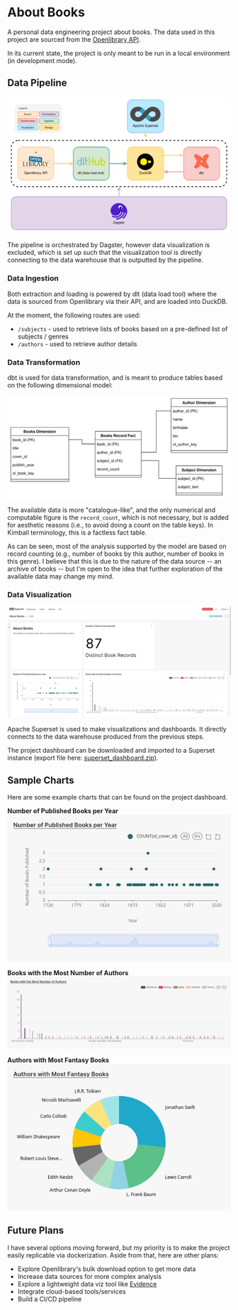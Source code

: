# About Books

A personal data engineering project about books. The data used in this project are sourced from the [Openlibrary API](https://openlibrary.org/developers/api).

In its current state, the project is only meant to be run in a local environment (in development mode).

## Data Pipeline

![Data Pipeline](docs/images/data_pipeline.svg)

The pipeline is orchestrated by Dagster, however data visualization is excluded, which is set up such that the visualization tool is directly connecting to the data warehouse that is outputted by the pipeline.

### Data Ingestion

Both extraction and loading is powered by dlt (data load tool) where the data is sourced from Openlibrary via their API, and are loaded into DuckDB.

At the moment, the following routes are used:

- `/subjects` - used to retrieve lists of books based on a pre-defined list of subjects / genres
- `/authors` - used to retrieve author details

### Data Transformation

dbt is used for data transformation, and is meant to produce tables based on the following dimensional model:

![Dimensional Model](docs/images/dimensional_model.svg)

The available data is more "catalogue-like", and the only numerical and computable figure is the `record_count`, which is not necessary, but is added for aesthetic reasons (i.e., to avoid doing a count on the table keys). In Kimball terminology, this is a factless fact table.

As can be seen, most of the analysis supported by the model are based on record counting (e.g., number of books by this author, number of books in this genre). I believe that this is due to the nature of the data source -- an archive of books -- but I'm open to the idea that further exploration of the available data may change my mind.

### Data Visualization

![Superset Dashboard Example](docs/images/superset_dashboard.png)

Apache Superset is used to make visualizations and dashboards. It directly connects to the data warehouse produced from the previous steps.

The project dashboard can be downloaded and imported to a Superset instance (export file here: [superset_dashboard.zip](docker/assets/superset_dashboard.zip)).

## Sample Charts

Here are some example charts that can be found on the project dashboard.

**Number of Published Books per Year**
![Number of Published Books per Year](docs/images/chart_1_published_books.jpg)

**Books with the Most Number of Authors**
![Author Count per Book](docs/images/chart_2_author_count.jpg)

**Authors with Most Fantasy Books**
![Number of Books for Fantasy Authors](docs/images/chart_3_authors_fantasy.jpg)

## Future Plans

I have several options moving forward, but my priority is to make the project easily replicable via dockerization. Aside from that, here are other plans:

- Explore Openlibrary's bulk download option to get more data
- Increase data sources for more complex analysis
- Explore a lightweight data viz tool like [Evidence](https://evidence.dev/)
- Integrate cloud-based tools/services
- Build a CI/CD pipeline
